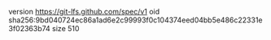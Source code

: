 version https://git-lfs.github.com/spec/v1
oid sha256:9bd040724ec86a1ad6e2c99993f0c104374eed04bb5e486c22331e3f02363b74
size 510
